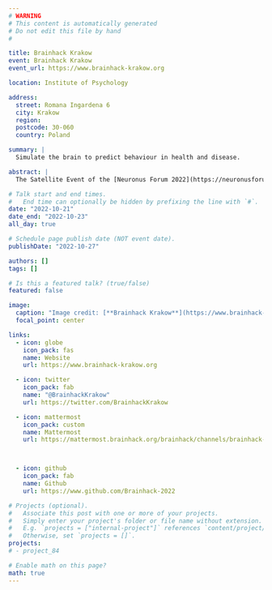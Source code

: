 ```yaml
---
# WARNING
# This content is automatically generated
# Do not edit this file by hand
#

title: Brainhack Krakow
event: Brainhack Krakow
event_url: https://www.brainhack-krakow.org

location: Institute of Psychology

address:
  street: Romana Ingardena 6
  city: Krakow
  region: 
  postcode: 30-060
  country: Poland

summary: |
  Simulate the brain to predict behaviour in health and disease.

abstract: |
  The Satellite Event of the [Neuronus Forum 2022](https://neuronusforum.pl/)

# Talk start and end times.
#   End time can optionally be hidden by prefixing the line with `#`.
date: "2022-10-21"
date_end: "2022-10-23"
all_day: true

# Schedule page publish date (NOT event date).
publishDate: "2022-10-27"

authors: []
tags: []

# Is this a featured talk? (true/false)
featured: false

image:
  caption: "Image credit: [**Brainhack Krakow**](https://www.brainhack-krakow.org)"
  focal_point: center

links:
  - icon: globe
    icon_pack: fas
    name: Website
    url: https://www.brainhack-krakow.org

  - icon: twitter
    icon_pack: fab
    name: "@BrainhackKrakow"
    url: https://twitter.com/BrainhackKrakow

  - icon: mattermost
    icon_pack: custom
    name: Mattermost
    url: https://mattermost.brainhack.org/brainhack/channels/brainhack-krakow



  - icon: github
    icon_pack: fab
    name: Github
    url: https://www.github.com/Brainhack-2022

# Projects (optional).
#   Associate this post with one or more of your projects.
#   Simply enter your project's folder or file name without extension.
#   E.g. `projects = ["internal-project"]` references `content/project/deep-learning/index.md`.
#   Otherwise, set `projects = []`.
projects:
# - project_84

# Enable math on this page?
math: true
---
```


